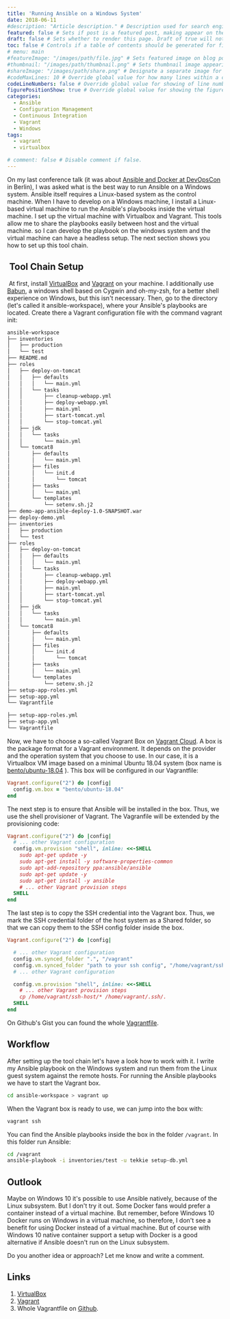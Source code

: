 ```yaml
---
title: 'Running Ansible on a Windows System'
date: 2018-06-11
#description: "Article description." # Description used for search engine.
featured: false # Sets if post is a featured post, making appear on the home page side bar.
draft: false # Sets whether to render this page. Draft of true will not be rendered.
toc: false # Controls if a table of contents should be generated for first-level links automatically.
# menu: main
#featureImage: "/images/path/file.jpg" # Sets featured image on blog post.
#thumbnail: "/images/path/thumbnail.png" # Sets thumbnail image appearing inside card on homepage.
#shareImage: "/images/path/share.png" # Designate a separate image for social media sharing.
#codeMaxLines: 10 # Override global value for how many lines within a code block before auto-collapsing.
codeLineNumbers: false # Override global value for showing of line numbers within code block.
figurePositionShow: true # Override global value for showing the figure label.
categories:
  - Ansible
  - Configuration Management
  - Continuous Integration
  - Vagrant
  - Windows
tags:
  - vagrant
  - virtualbox

# comment: false # Disable comment if false.
---
```


On my last conference talk (it was about [Ansible and Docker at DevOpsCon](https://www.sandra-parsick.de/talk/ansible-docker-devopscon/) in Berlin), I was asked what is the best way to run Ansible on a Windows system. Ansible itself requires a Linux-based system as the control machine. When I have to develop on a Windows machine, I install a Linux-based virtual machine to run the Ansible's playbooks inside the virtual machine. I set up the virtual machine with Virtualbox and Vagrant. This tools allow me to share the playbooks easily between host and the virtual machine. so I can develop the playbook on the windows system and the virtual machine can have a headless setup. The next section shows you how to set up this tool chain.

 Tool Chain Setup
-----------------

 At first, install [VirtualBox](https://www.virtualbox.org/) and [Vagrant](https://www.vagrantup.com/) on your machine. I additionally use [Babun](http://babun.github.io/), a windows shell based on Cygwin and oh-my-zsh, for a better shell experience on Windows, but this isn't necessary. Then, go to the directory (let's called it ansible-workspace), where your Ansible's playbooks are located. Create there a Vagrant configuration file with the command vagrant init:

```bash
ansible-workspace
├── inventories
│   ├── production
│   └── test
├── README.md
├── roles
│   ├── deploy-on-tomcat
│   │   ├── defaults
│   │   │   └── main.yml
│   │   └── tasks
│   │       ├── cleanup-webapp.yml
│   │       ├── deploy-webapp.yml
│   │       ├── main.yml
│   │       ├── start-tomcat.yml
│   │       └── stop-tomcat.yml
│   ├── jdk
│   │   └── tasks
│   │       └── main.yml
│   └── tomcat8
│       ├── defaults
│       │   └── main.yml
│       ├── files
│       │   └── init.d
│       │       └── tomcat
│       ├── tasks
│       │   └── main.yml
│       └── templates
│           └── setenv.sh.j2
├── demo-app-ansible-deploy-1.0-SNAPSHOT.war
├── deploy-demo.yml
├── inventories
│   ├── production
│   └── test
├── roles
│   ├── deploy-on-tomcat
│   │   ├── defaults
│   │   │   └── main.yml
│   │   └── tasks
│   │       ├── cleanup-webapp.yml
│   │       ├── deploy-webapp.yml
│   │       ├── main.yml
│   │       ├── start-tomcat.yml
│   │       └── stop-tomcat.yml
│   ├── jdk
│   │   └── tasks
│   │       └── main.yml
│   └── tomcat8
│       ├── defaults
│       │   └── main.yml
│       ├── files
│       │   └── init.d
│       │       └── tomcat
│       ├── tasks
│       │   └── main.yml
│       └── templates
│           └── setenv.sh.j2
├── setup-app-roles.yml
├── setup-app.yml
└── Vagrantfile

├── setup-app-roles.yml
├── setup-app.yml
└── Vagrantfile
```

Now, we have to choose a so-called Vagrant Box on [Vagrant Cloud](https://app.vagrantup.com/boxes/search). A box is the package format for a Vagrant environment. It depends on the provider and the operation system that you choose to use. In our case, it is a Virtualbox VM image based on a minimal Ubuntu 18.04 system (box name is [bento/ubuntu-18.04](https://app.vagrantup.com/bento/boxes/ubuntu-18.04) ). This box will be configured in our Vagrantfile:

```ruby
Vagrant.configure("2") do |config|
  config.vm.box = "bento/ubuntu-18.04"
end
```

The next step is to ensure that Ansible will be installed in the box. Thus, we use the shell provisioner of Vagrant. The Vagranfile will be extended by the provisioning code:

```ruby
Vagrant.configure("2") do |config|
  # ... other Vagrant configuration
  config.vm.provision "shell", inline: <<-SHELL
    sudo apt-get update -y
    sudo apt-get install -y software-properties-common
    sudo apt-add-repository ppa:ansible/ansible
    sudo apt-get update -y
    sudo apt-get install -y ansible
    # ... other Vagrant provision steps
  SHELL
end
```

The last step is to copy the SSH credential into the Vagrant box. Thus, we mark the SSH credential folder of the host system as a Shared folder, so that we can copy them to the SSH config folder inside the box.

```ruby
Vagrant.configure("2") do |config|

  # ... other Vagrant configuration
  config.vm.synced_folder ".", "/vagrant"
  config.vm.synced_folder "path to your ssh config", "/home/vagrant/ssh-host"
  # ... other Vagrant configuration

  config.vm.provision "shell", inline: <<-SHELL
    # ... other Vagrant provision steps
    cp /home/vagrant/ssh-host/* /home/vagrant/.ssh/.
  SHELL
end
```

On Github's Gist you can found the whole [Vagrantfile](https://gist.github.com/sparsick/b36b81c291c556ebdcc94f224136abc8).

Workflow
--------

After setting up the tool chain let's have a look how to work with it. I write my Ansible playbook on the Windows system and run them from the Linux guest system against the remote hosts. For running the Ansible playbooks we have to start the Vagrant box.

```bash
cd ansible-workspace > vagrant up
```

When the Vagrant box is ready to use, we can jump into the box with:

```bash
vagrant ssh
```

You can find the Ansible playbooks inside the box in the folder `/vagrant`. In this folder run Ansible:

```bash
cd /vagrant
ansible-playbook -i inventories/test -u tekkie setup-db.yml
```

Outlook
-------

Maybe on Windows 10 it's possible to use Ansible natively, because of the Linux subsystem. But I don't try it out. Some Docker fans would prefer a container instead of a virtual machine. But remember, before Windows 10 Docker runs on Windows in a virtual machine, so therefore, I don't see a benefit for using Docker instead of a virtual machine. But of course with Windows 10 native container support a setup with Docker is a good alternative if Ansible doesn't run on the Linux subsystem.

Do you another idea or approach? Let me know and write a comment.

Links
-----

1.  [VirtualBox](https://www.virtualbox.org/)
2.  [Vagrant](https://www.vagrantup.com/)
3.  Whole Vagrantfile on [Github](https://gist.github.com/sparsick/b36b81c291c556ebdcc94f224136abc8).
